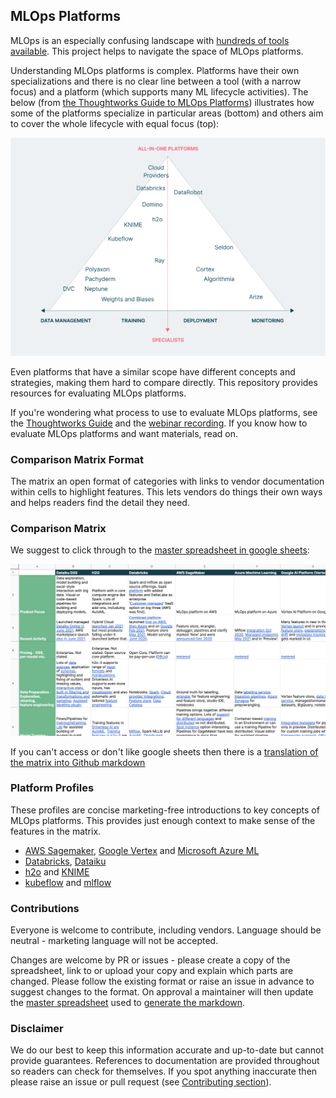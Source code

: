## MLOps Platforms                                          
 
MLOps is an especially confusing landscape with [hundreds of tools available](https://huyenchip.com/2020/12/30/mlops-v2.html). This project helps to navigate the space of MLOps platforms. 

Understanding MLOps platforms is complex. Platforms have their own specializations and there is no clear line between a tool (with a narrow focus) and a platform (which supports many ML lifecycle activities). The below (from [the Thoughtworks Guide to MLOps Platforms](https://www.thoughtworks.com/what-we-do/data-and-ai/cd4ml/guide-to-evaluating-mlops-platforms)) illustrates how some of the platforms specialize in particular areas (bottom) and others aim to cover the whole lifecycle with equal focus (top):
 
![MLOps Landscape Diagram](images/whitepaper_MLOps_Landscape.png)           
 
Even platforms that have a similar scope have different concepts and strategies, making them hard to compare directly. This repository provides resources for evaluating MLOps platforms.
 
If you're wondering what process to use to evaluate MLOps platforms, see the [Thoughtworks Guide](https://www.thoughtworks.com/what-we-do/data-and-ai/cd4ml/guide-to-evaluating-mlops-platforms) and the [webinar recording](https://www.thoughtworks.com/what-we-do/data-and-ai/cd4ml/guide-to-evaluating-mlops-platforms1). If you know how to evaluate MLOps platforms and want materials, read on.

### Comparison Matrix Format

The matrix an open format of categories with links to vendor documentation within cells to highlight features. This lets vendors do things their own ways and helps readers find the detail they need.

### Comparison Matrix 

We suggest to click through to the [master spreadsheet in google sheets](https://docs.google.com/spreadsheets/d/1nRqjnD7SCMJGmYR2gdZJ84YolLnHAMJwjSG7z7VcM6c/edit?usp=sharing):

[![matrix](images/spreadsheet_screenshot.png)](https://docs.google.com/spreadsheets/d/1nRqjnD7SCMJGmYR2gdZJ84YolLnHAMJwjSG7z7VcM6c/edit?usp=sharing)

If you can't access or don't like google sheets then there is a [translation of the matrix into Github markdown](markdown_matrix.md)

### Platform Profiles

These profiles are concise marketing-free introductions to key concepts of MLOps platforms. This provides just enough context to make sense of the features in the matrix.

- [AWS Sagemaker](AWS_Google_Azure.md#amazon), [Google Vertex](AWS_Google_Azure.md#google) and [Microsoft Azure ML](AWS_Google_Azure.md#azure)
- [Databricks](Dataiku_Databricks.md#databricks-lakehouse-platform), [Dataiku](Dataiku_Databricks.md#dataiku)
- [h2o](h2o_knime.md#h2oai) and [KNIME](h2o_knime.md#knime)
- [kubeflow](kubeflow_mlflow.md#kubeflow) and [mlflow](kubeflow_mlflow.md#mlflow)

### Contributions

Everyone is welcome to contribute, including vendors. Language should be neutral - marketing language will not be accepted.

Changes are welcome by PR or issues - please create a copy of the spreadsheet, link to or upload your copy and explain which parts are changed. Please follow the existing format or raise an issue in advance to suggest changes to the format. On approval a maintainer will then update the [master spreadsheet](https://docs.google.com/spreadsheets/d/1nRqjnD7SCMJGmYR2gdZJ84YolLnHAMJwjSG7z7VcM6c/edit?usp=sharing) used to [generate the markdown](https://tabletomarkdown.com/convert-spreadsheet-to-markdown/).


### Disclaimer

We do our best to keep this information accurate and up-to-date but cannot provide guarantees. References to documentation are provided throughout so readers can check for themselves. If you spot anything inaccurate then please raise an issue or pull request (see [Contributing section](#contributions)).
